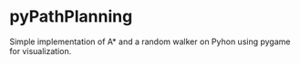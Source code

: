 # pyPathPlanning

Simple implementation of A* and a random walker on Pyhon using pygame for visualization.
